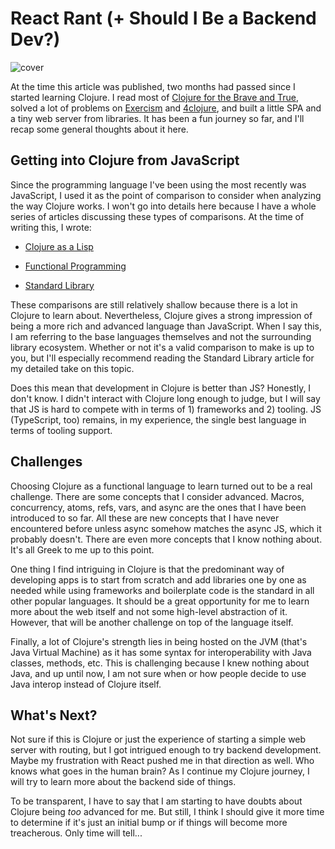 # React Rant (+ Should I Be a Backend Dev?)

![cover](https://i.imgur.com/YghZkHs.png)

At the time this article was published, two months had passed since I started learning Clojure. I read most of [Clojure for the Brave and True](https://www.braveclojure.com/clojure-for-the-brave-and-true/), solved a lot of problems on [Exercism](https://exercism.org/tracks/clojure) and [4clojure](http://4clojure.oxal.org/), and built a little SPA and a tiny web server from libraries. It has been a fun journey so far, and I'll recap some general thoughts about it here.

## Getting into Clojure from JavaScript

Since the programming language I've been using the most recently was JavaScript, I used it as the point of comparison to consider when analyzing the way Clojure works. I won't go into details here because I have a whole series of articles discussing these types of comparisons. At the time of writing this, I wrote:

* [Clojure as a Lisp](/posts/clojure-as-a-lisp.html)
    
* [Functional Programming](/posts/functional-programming.html)
    
* [Standard Library](/posts/standard-library.html)
    

These comparisons are still relatively shallow because there is a lot in Clojure to learn about. Nevertheless, Clojure gives a strong impression of being a more rich and advanced language than JavaScript. When I say this, I am referring to the base languages themselves and not the surrounding library ecosystem. Whether or not it's a valid comparison to make is up to you, but I'll especially recommend reading the Standard Library article for my detailed take on this topic.

Does this mean that development in Clojure is better than JS? Honestly, I don't know. I didn't interact with Clojure long enough to judge, but I will say that JS is hard to compete with in terms of 1) frameworks and 2) tooling. JS (TypeScript, too) remains, in my experience, the single best language in terms of tooling support.

## Challenges

Choosing Clojure as a functional language to learn turned out to be a real challenge. There are some concepts that I consider advanced. Macros, concurrency, atoms, refs, vars, and async are the ones that I have been introduced to so far. All these are new concepts that I have never encountered before unless async somehow matches the async JS, which it probably doesn't. There are even more concepts that I know nothing about. It's all Greek to me up to this point.

One thing I find intriguing in Clojure is that the predominant way of developing apps is to start from scratch and add libraries one by one as needed while using frameworks and boilerplate code is the standard in all other popular languages. It should be a great opportunity for me to learn more about the web itself and not some high-level abstraction of it. However, that will be another challenge on top of the language itself.

Finally, a lot of Clojure's strength lies in being hosted on the JVM (that's Java Virtual Machine) as it has some syntax for interoperability with Java classes, methods, etc. This is challenging because I knew nothing about Java, and up until now, I am not sure when or how people decide to use Java interop instead of Clojure itself.

## What's Next?

Not sure if this is Clojure or just the experience of starting a simple web server with routing, but I got intrigued enough to try backend development. Maybe my frustration with React pushed me in that direction as well. Who knows what goes in the human brain? As I continue my Clojure journey, I will try to learn more about the backend side of things.

To be transparent, I have to say that I am starting to have doubts about Clojure being *too* advanced for me. But still, I think I should give it more time to determine if it's just an initial bump or if things will become more treacherous. Only time will tell...